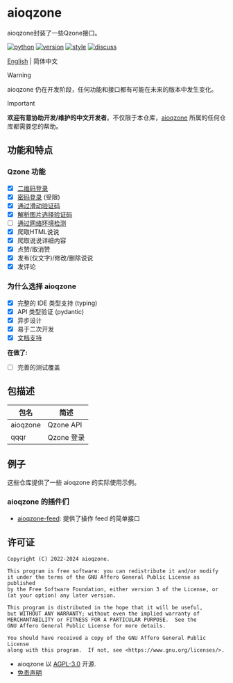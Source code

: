 # aioqzone

aioqzone封装了一些Qzone接口。

[![python](https://img.shields.io/pypi/pyversions/aioqzone?logo=python&logoColor=white)][home]
[![version](https://img.shields.io/pypi/v/aioqzone?logo=python)][pypi]
[![style](https://img.shields.io/badge/code%20style-black-000000.svg)](https://github.com/psf/black)
[![discuss](https://img.shields.io/endpoint?label=Discuss&style=social&url=https%3A%2F%2Ftg.sumanjay.workers.dev%2Faioqzone_chatroom)](https://t.me/aioqzone_chatroom)

[English](README_en.md) | 简体中文

> [!WARNING]
> aioqzone 仍在开发阶段，任何功能和接口都有可能在未来的版本中发生变化。

> [!IMPORTANT]
> **欢迎有意协助开发/维护的中文开发者**。不仅限于本仓库，[aioqzone][org] 所属的任何仓库都需要您的帮助。

## 功能和特点

### Qzone 功能

- [x] [二维码登录](src/qqqr/qr/)
- [x] [密码登录](src/qqqr/up/) (受限)
- [x] [通过滑动验证码](src/qqqr/up/captcha/slide)
- [x] [解析图片选择验证码](src/qqqr/up/captcha/select)
- [ ] [通过网络环境检测][pychaosvm]
- [x] 爬取HTML说说
- [x] 爬取说说详细内容
- [x] 点赞/取消赞
- [x] 发布(仅文字)/修改/删除说说
- [x] 发评论

### 为什么选择 aioqzone

- [x] 完整的 IDE 类型支持 (typing)
- [x] API 类型验证 (pydantic)
- [x] 异步设计
- [x] 易于二次开发
- [x] [文档支持](https://aioqzone.github.io/aioqzone)

__在做了:__

- [ ] 完善的测试覆盖

## 包描述

|包名    |简述  |
|-----------|-------------------|
|aioqzone   |Qzone API          |
|qqqr       |Qzone 登录         |

## 例子

这些仓库提供了一些 aioqzone 的实际使用示例。

### aioqzone 的插件们

- [aioqzone-feed][aioqzone-feed]: 提供了操作 feed 的简单接口

## 许可证

```
Copyright (C) 2022-2024 aioqzone.

This program is free software: you can redistribute it and/or modify
it under the terms of the GNU Affero General Public License as published
by the Free Software Foundation, either version 3 of the License, or
(at your option) any later version.

This program is distributed in the hope that it will be useful,
but WITHOUT ANY WARRANTY; without even the implied warranty of
MERCHANTABILITY or FITNESS FOR A PARTICULAR PURPOSE.  See the
GNU Affero General Public License for more details.

You should have received a copy of the GNU Affero General Public License
along with this program.  If not, see <https://www.gnu.org/licenses/>.
```

- aioqzone 以 [AGPL-3.0](LICENSE) 开源.
- [免责声明](https://aioqzone.github.io/aioqzone/disclaimers.html)


[home]: https://github.com/aioqzone/aioqzone "Python wrapper for Qzone web login and Qzone http api"
[aioqzone-feed]: https://github.com/aioqzone/aioqzone-feed "aioqzone plugin providing higher level api for processing feed"
[pychaosvm]: https://github.com/aioqzone/pychaosvm "A Python envirionment for Tencent ChaosVM."
[pypi]: https://pypi.org/project/aioqzone
[org]: https://github.com/aioqzone
